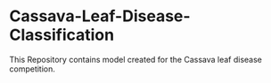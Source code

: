 # Cassava-Leaf-Disease-Classification
This Repository contains model created for the Cassava leaf disease competition.
